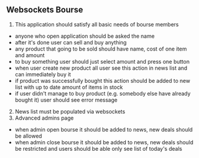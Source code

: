 ## Websockets Bourse

1. This application should satisfy all basic needs of bourse members
  * anyone who open application should be asked the name
  * after it's done user can sell and buy anything
  * any product that going to be sold should have name, cost of one item and amount
  * to buy something user should just select amount and press one button
  * when user create new product all user see this action in news list and can immediately buy it
  * if product was successfully bought this action should be added to new list with up to date amount of items in stock
  * if user didn't manage to buy product (e.g. somebody else have already bought it) user should see error message
2. News list must be populated via websockets
3. Advanced admins page
  * when admin open bourse it should be added to news, new deals should be allowed
  * when admin close bourse it should be added to news, new deals should be restricted and users should be able only see list of today's deals